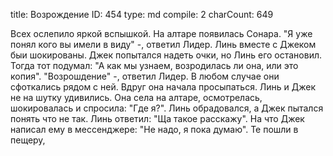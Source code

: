 title:          Возрождение
ID:             454
type:           md
compile:        2
charCount:      649


Всех ослепило яркой вспышкой. На алтаре появилась Сонара. "Я уже понял кого вы имели в виду" -, ответил Лидер. Линь вместе с Джеком быи шокированы. Джек попытался надеть очки, но Линь его остановил. Тогда тот подумал: "А как мы узнаем, возродилась ли она, или это копия". "Возрошдение" -, ответил Лидер. В любом случае они сфоткались рядом с ней. Вдруг она начала просыпаться. Линь и Джек не на шутку удивились.
Она села на алтаре, осмотрелась, шокировалась и спросила: "Где я?". Линь обрадовался, а Джек пытался понять что не так. Линь ответил: "Ща такое расскажу". На что Джек написал ему в мессенджере: "Не надо, я пока думаю".
Те пошли в пещеру,  